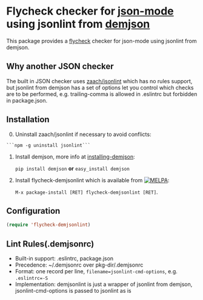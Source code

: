 # Flycheck checker for [json-mode][json-mode-ref] using jsonlint from [demjson][demjson-ref]

This package provides a [flycheck][flycheck-ref] checker for json-mode using jsonlint from demjson.


## Why another JSON checker

The built in JSON checker uses [zaach/jsonlint][jsonlint-ref] which has no rules support,
but jsonlint from demjson has a set of options let you control which checks are to be performed,
e.g. trailing-comma is allowed in .eslintrc but forbidden in package.json.


## Installation
  0. Uninstall zaach/jsonlint if necessary to avoid conflicts:

    ```npm -g uninstall jsonlint```

  1. Install demjson, more info at [installing-demjson][installing-demjson-ref]:

     `pip install demjson` **or** `easy_install demjson`

  2. Install flycheck-demjsonlint which is available from [![MELPA](https://melpa.org/packages/flycheck-demjsonlint-badge.svg)](https://melpa.org/#/flycheck-demjsonlint):

      `M-x package-install [RET] flycheck-demjsonlint [RET]`.


## Configuration

```el
(require 'flycheck-demjsonlint)
```

## Lint Rules(.demjsonrc)
  * Built-in support: .eslintrc, package.json
  * Precedence: ~/.demjsonrc over pkg-dir/.demjsonrc
  * Format: one record per line, `filename=jsonlint-cmd-options`, e.g. `.eslintrc=-S`
  * Implementation: demjsonlint is just a wrapper of jsonlint from demjson, jsonlint-cmd-options is passed to jsonlint as is


[demjson-ref]: https://github.com/dmeranda/demjson "demjson"
[json-mode-ref]: https://github.com/joshwnj/json-mode "json-mode"
[jsonlint-ref]: https://github.com/zaach/jsonlint "jsonlint"
[flycheck-ref]: http://www.flycheck.org "Flycheck"
[installing-demjson-ref]: http://deron.meranda.us/python/demjson/install
